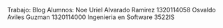 Trabajo: Blog
Alumnos:
         Noe Uriel Alvarado Ramirez 
                 1320114058
         Osvaldo Aviles Guzman 
                 1320114000
Ingenieria en Software
3522IS

         